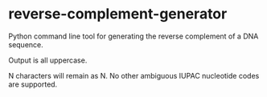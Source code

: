# reverse-complement-generator
Python command line tool for generating the reverse complement of a DNA sequence. 

Output is all uppercase.

N characters will remain as N. No other ambiguous IUPAC nucleotide codes are supported.
